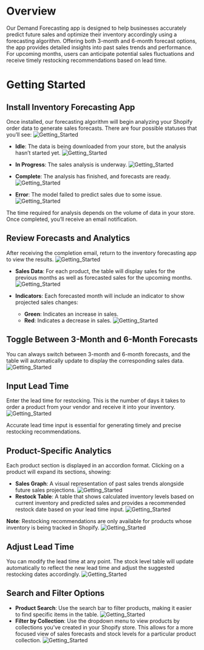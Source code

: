 # Overview

Our Demand Forecasting app is designed to help businesses accurately predict future sales and optimize their inventory accordingly using a forecasting algorithm. Offering both 3-month and 6-month forecast options, the app provides detailed insights into past sales trends and performance. For upcoming months, users can anticipate potential sales fluctuations and receive timely restocking recommendations based on lead time.

# Getting Started 

## Install Inventory Forecasting App
Once installed, our forecasting algorithm will begin analyzing your Shopify order data to generate sales forecasts. There are four possible statuses that you’ll see: 
![Getting_Started](/bigcommerce/images/GS1.png)

- **Idle**: The data is being downloaded from your store, but the analysis hasn’t started yet.
![Getting_Started](/bigcommerce/images/GS1.png)

- **In Progress**: The sales analysis is underway.
![Getting_Started](/bigcommerce/images/GS1.png)

- **Complete**: The analysis has finished, and forecasts are ready.
![Getting_Started](/bigcommerce/images/GS1.png)

- **Error**: The model failed to predict sales due to some issue.
![Getting_Started](/bigcommerce/images/GS1.png)

The time required for analysis depends on the volume of data in your store. Once completed, you’ll receive an email notification.

## Review Forecasts and Analytics
After receiving the completion email, return to the inventory forecasting app to view the results.
![Getting_Started](/bigcommerce/images/GS1.png)

- **Sales Data**: For each product, the table will display sales for the previous months as well as forecasted sales for the upcoming months.
![Getting_Started](/bigcommerce/images/GS1.png)

- **Indicators**: Each forecasted month will include an indicator to show projected sales changes:
  - **Green**: Indicates an increase in sales.
  - **Red**: Indicates a decrease in sales.
  ![Getting_Started](/bigcommerce/images/GS1.png)


## Toggle Between 3-Month and 6-Month Forecasts
You can always switch between 3-month and 6-month forecasts, and the table will automatically update to display the corresponding sales data.
![Getting_Started](/bigcommerce/images/GS1.png)

## Input Lead Time
Enter the lead time for restocking. This is the number of days it takes to order a product from your vendor and receive it into your inventory. 
![Getting_Started](/bigcommerce/images/GS1.png)

Accurate lead time input is essential for generating timely and precise restocking recommendations.

## Product-Specific Analytics
Each product section is displayed in an accordion format. Clicking on a product will expand its sections, showing:

- **Sales Graph**: A visual representation of past sales trends alongside future sales projections.
![Getting_Started](/bigcommerce/images/GS1.png)
- **Restock Table**: A table that shows calculated inventory levels based on current inventory and predicted sales and provides a recommended restock date based on your lead time input.
![Getting_Started](/bigcommerce/images/GS1.png)

**Note**: Restocking recommendations are only available for products whose inventory is being tracked in Shopify.
![Getting_Started](/bigcommerce/images/GS1.png)

## Adjust Lead Time
You can modify the lead time at any point. The stock level table will update automatically to reflect the new lead time and adjust the suggested restocking dates accordingly.
![Getting_Started](/bigcommerce/images/GS1.png)

## Search and Filter Options
- **Product Search**: Use the search bar to filter products, making it easier to find specific items in the table.
![Getting_Started](/bigcommerce/images/GS1.png)
- **Filter by Collection**: Use the dropdown menu to view products by collections you’ve created in your Shopify store. This allows for a more focused view of sales forecasts and stock levels for a particular product collection.
![Getting_Started](/bigcommerce/images/GS1.png)
